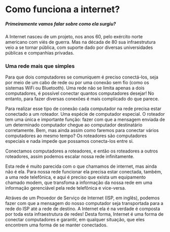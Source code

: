# Como funciona a internet?

##### Primeiramente vamos falar sobre como ela surgiu?

A Internet nasceu de um projeto, nos anos 60, pelo exército norte americano com viés de guerra. Mas na década de 80 sua infraestrutura veio a se tornar pública, com suporte dado por diversas universidades públicas e companhias privadas.

### Uma rede mais que simples

Para que dois computadores se comuniquem é preciso conectá-los, seja por meio de um cabo de rede ou por uma conexão sem fio (como os sistemas WiFi ou Bluetooth). Uma rede não se limita apenas a dois computadores, é possível conectar quantos computadores desejar! No entanto, para fazer diversas conexões é mais complicado do que parece.

Para realizar esse tipo de conexão cada computador na rede precisa estar conectado a um roteador. Uma espécie de computador especial. O roteador tem uma única e importante função: fazer com que a mensagem enviada de um determinado computador chegue ao computador destinatário corretamente. Bem, mas ainda assim como faremos para conectar vários computadores ao mesmo tempo? Os roteadores são computadores especiais e nada impede que possamos conecta-los entre si.

Conectamos computadores a roteadores, e então os roteadores a outros roteadores, assim podemos escalar nossa rede infinitamente.

Esta rede é muito parecida com o que chamamos de internet, mas ainda não é ela. Para nossa rede funcionar ela precisa estar conectada, também, a uma rede telefônica, e aqui é preciso que exista um equipamento chamado modem, que transfoma a informação da nossa rede em uma informação gerenciável pela rede telefônica e vice-versa.

Atráves de um Provedor de Serviço de Internet (ISP, em inglês), podemos fazer com que a mensagem do nosso computador seja transportada para a rede do ISP até a rede de destino. A Internet ela é na verdade é composta por toda esta infraestrutura de redes! Desta forma, Internet é uma forma de conectar computadores e garantir, em qualquer situação, que eles encontrem uma forma de se manter conectados.
